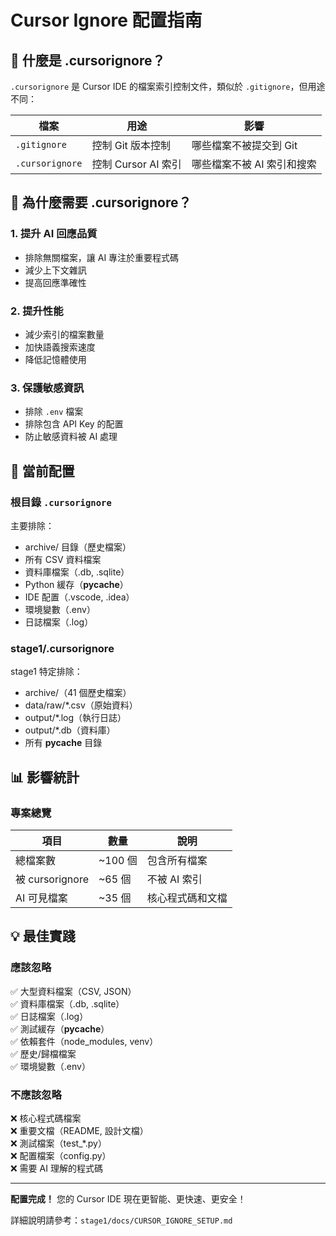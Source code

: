 # Cursor Ignore 配置指南

## 📝 什麼是 .cursorignore？

`.cursorignore` 是 Cursor IDE 的檔案索引控制文件，類似於 `.gitignore`，但用途不同：

| 檔案 | 用途 | 影響 |
|------|------|------|
| `.gitignore` | 控制 Git 版本控制 | 哪些檔案不被提交到 Git |
| `.cursorignore` | 控制 Cursor AI 索引 | 哪些檔案不被 AI 索引和搜索 |

## 🎯 為什麼需要 .cursorignore？

### 1. **提升 AI 回應品質**
- 排除無關檔案，讓 AI 專注於重要程式碼
- 減少上下文雜訊
- 提高回應準確性

### 2. **提升性能**
- 減少索引的檔案數量
- 加快語義搜索速度
- 降低記憶體使用

### 3. **保護敏感資訊**
- 排除 `.env` 檔案
- 排除包含 API Key 的配置
- 防止敏感資料被 AI 處理

## 📁 當前配置

### 根目錄 `.cursorignore`

主要排除：
- archive/ 目錄（歷史檔案）
- 所有 CSV 資料檔案
- 資料庫檔案（.db, .sqlite）
- Python 緩存（__pycache__）
- IDE 配置（.vscode, .idea）
- 環境變數（.env）
- 日誌檔案（.log）

### stage1/.cursorignore

stage1 特定排除：
- archive/（41 個歷史檔案）
- data/raw/*.csv（原始資料）
- output/*.log（執行日誌）
- output/*.db（資料庫）
- 所有 __pycache__ 目錄

## 📊 影響統計

### 專案總覽

| 項目 | 數量 | 說明 |
|------|------|------|
| 總檔案數 | ~100 個 | 包含所有檔案 |
| 被 cursorignore | ~65 個 | 不被 AI 索引 |
| AI 可見檔案 | ~35 個 | 核心程式碼和文檔 |

## 💡 最佳實踐

### 應該忽略

✅ 大型資料檔案（CSV, JSON）  
✅ 資料庫檔案（.db, .sqlite）  
✅ 日誌檔案（.log）  
✅ 測試緩存（__pycache__）  
✅ 依賴套件（node_modules, venv）  
✅ 歷史/歸檔檔案  
✅ 環境變數（.env）  

### 不應該忽略

❌ 核心程式碼檔案  
❌ 重要文檔（README, 設計文檔）  
❌ 測試檔案（test_*.py）  
❌ 配置檔案（config.py）  
❌ 需要 AI 理解的程式碼  

---

**配置完成！** 您的 Cursor IDE 現在更智能、更快速、更安全！

詳細說明請參考：`stage1/docs/CURSOR_IGNORE_SETUP.md`
